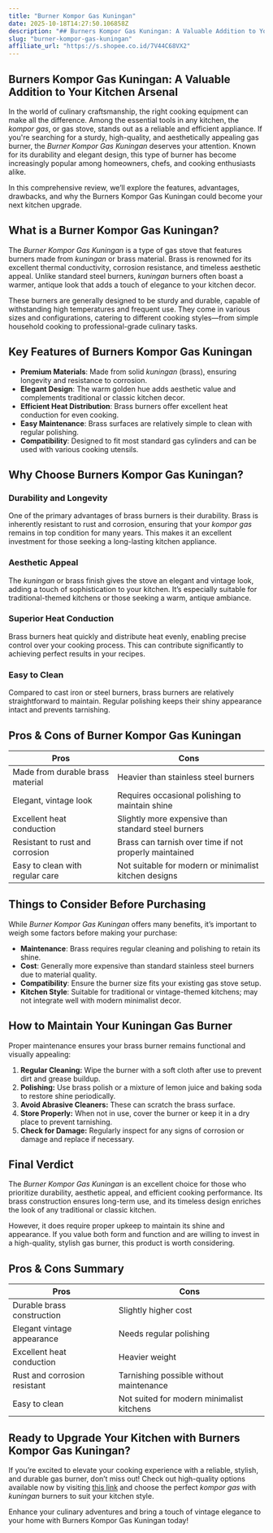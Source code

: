 ```yaml
---
title: "Burner Kompor Gas Kuningan"
date: 2025-10-18T14:27:50.106858Z
description: "## Burners Kompor Gas Kuningan: A Valuable Addition to Your Kitchen Arsenal..."
slug: "burner-kompor-gas-kuningan"
affiliate_url: "https://s.shopee.co.id/7V44C68VX2"
---
```

## Burners Kompor Gas Kuningan: A Valuable Addition to Your Kitchen Arsenal

In the world of culinary craftsmanship, the right cooking equipment can make all the difference. Among the essential tools in any kitchen, the *kompor gas*, or gas stove, stands out as a reliable and efficient appliance. If you're searching for a sturdy, high-quality, and aesthetically appealing gas burner, the *Burner Kompor Gas Kuningan* deserves your attention. Known for its durability and elegant design, this type of burner has become increasingly popular among homeowners, chefs, and cooking enthusiasts alike.

In this comprehensive review, we’ll explore the features, advantages, drawbacks, and why the Burners Kompor Gas Kuningan could become your next kitchen upgrade.

## What is a Burner Kompor Gas Kuningan?

The *Burner Kompor Gas Kuningan* is a type of gas stove that features burners made from *kuningan* or brass material. Brass is renowned for its excellent thermal conductivity, corrosion resistance, and timeless aesthetic appeal. Unlike standard steel burners, *kuningan* burners often boast a warmer, antique look that adds a touch of elegance to your kitchen decor.

These burners are generally designed to be sturdy and durable, capable of withstanding high temperatures and frequent use. They come in various sizes and configurations, catering to different cooking styles—from simple household cooking to professional-grade culinary tasks.

## Key Features of Burners Kompor Gas Kuningan

- **Premium Materials**: Made from solid *kuningan* (brass), ensuring longevity and resistance to corrosion.
- **Elegant Design**: The warm golden hue adds aesthetic value and complements traditional or classic kitchen decor.
- **Efficient Heat Distribution**: Brass burners offer excellent heat conduction for even cooking.
- **Easy Maintenance**: Brass surfaces are relatively simple to clean with regular polishing.
- **Compatibility**: Designed to fit most standard gas cylinders and can be used with various cooking utensils.

## Why Choose Burners Kompor Gas Kuningan?

### Durability and Longevity

One of the primary advantages of brass burners is their durability. Brass is inherently resistant to rust and corrosion, ensuring that your *kompor gas* remains in top condition for many years. This makes it an excellent investment for those seeking a long-lasting kitchen appliance.

### Aesthetic Appeal

The *kuningan* or brass finish gives the stove an elegant and vintage look, adding a touch of sophistication to your kitchen. It’s especially suitable for traditional-themed kitchens or those seeking a warm, antique ambiance.

### Superior Heat Conduction

Brass burners heat quickly and distribute heat evenly, enabling precise control over your cooking process. This can contribute significantly to achieving perfect results in your recipes.

### Easy to Clean

Compared to cast iron or steel burners, brass burners are relatively straightforward to maintain. Regular polishing keeps their shiny appearance intact and prevents tarnishing.

## Pros & Cons of Burner Kompor Gas Kuningan

| Pros | Cons |
|---|---|
| Made from durable brass material | Heavier than stainless steel burners |
| Elegant, vintage look | Requires occasional polishing to maintain shine |
| Excellent heat conduction | Slightly more expensive than standard steel burners |
| Resistant to rust and corrosion | Brass can tarnish over time if not properly maintained |
| Easy to clean with regular care | Not suitable for modern or minimalist kitchen designs |

## Things to Consider Before Purchasing

While *Burner Kompor Gas Kuningan* offers many benefits, it’s important to weigh some factors before making your purchase:

- **Maintenance**: Brass requires regular cleaning and polishing to retain its shine.
- **Cost**: Generally more expensive than standard stainless steel burners due to material quality.
- **Compatibility**: Ensure the burner size fits your existing gas stove setup.
- **Kitchen Style**: Suitable for traditional or vintage-themed kitchens; may not integrate well with modern minimalist decor.

## How to Maintain Your Kuningan Gas Burner

Proper maintenance ensures your brass burner remains functional and visually appealing:

1. **Regular Cleaning:** Wipe the burner with a soft cloth after use to prevent dirt and grease buildup.
2. **Polishing:** Use brass polish or a mixture of lemon juice and baking soda to restore shine periodically.
3. **Avoid Abrasive Cleaners:** These can scratch the brass surface.
4. **Store Properly:** When not in use, cover the burner or keep it in a dry place to prevent tarnishing.
5. **Check for Damage:** Regularly inspect for any signs of corrosion or damage and replace if necessary.

## Final Verdict

The *Burner Kompor Gas Kuningan* is an excellent choice for those who prioritize durability, aesthetic appeal, and efficient cooking performance. Its brass construction ensures long-term use, and its timeless design enriches the look of any traditional or classic kitchen.

However, it does require proper upkeep to maintain its shine and appearance. If you value both form and function and are willing to invest in a high-quality, stylish gas burner, this product is worth considering.

## Pros & Cons Summary

| **Pros** | **Cons** |
|---|---|
| Durable brass construction | Slightly higher cost |
| Elegant vintage appearance | Needs regular polishing |
| Excellent heat conduction | Heavier weight |
| Rust and corrosion resistant | Tarnishing possible without maintenance |
| Easy to clean | Not suited for modern minimalist kitchens |

## Ready to Upgrade Your Kitchen with Burners Kompor Gas Kuningan?

If you’re excited to elevate your cooking experience with a reliable, stylish, and durable gas burner, don’t miss out! Check out high-quality options available now by visiting [this link](https://s.shopee.co.id/7V44C68VX2) and choose the perfect *kompor gas* with *kuningan* burners to suit your kitchen style.

Enhance your culinary adventures and bring a touch of vintage elegance to your home with Burners Kompor Gas Kuningan today!